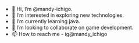 - 👋 Hi, I’m @mandy-ichigo.
- 👀 I’m interested in exploring new technologies.
- 🌱 I’m currently learning java.
- 💞️ I’m looking to collaborate on game development.
- 📫 How to reach me - ig@mandy_ichigo

<!---
mandy-ichigo/mandy-ichigo is a ✨ special ✨ repository because its `README.md` (this file) appears on your GitHub profile.
You can click the Preview link to take a look at your changes.
--->
